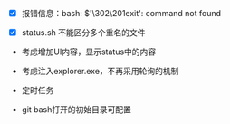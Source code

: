 - [x] 报错信息：bash: $'\302\201exit': command not found

- [x] status.sh 不能区分多个重名的文件

- 考虑增加UI内容，显示status中的内容

- 考虑注入explorer.exe，不再采用轮询的机制

- 定时任务

- git bash打开的初始目录可配置

